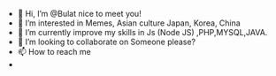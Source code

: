 - 👋 Hi, I’m @Bulat nice to meet you!
- 👀 I’m interested in Memes, Asian culture Japan, Korea, China
- 🌱 I’m currently improve my skills in Js (Node JS) ,PHP,MYSQL,JAVA.
- 💞️ I’m looking to collaborate on Someone please?
- 📫 How to reach me 
-  
<!---
ShineBulate/ShineBulate is a ✨ special ✨ repository because its `README.md` (this file) appears on your GitHub profile.
You can click the Preview link to take a look at your changes.
--->
